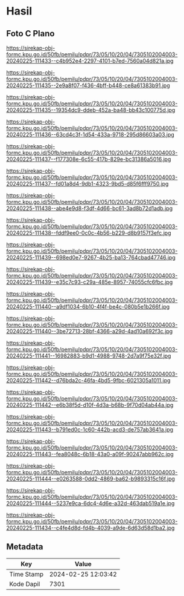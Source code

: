 # Hasil

## Foto C Plano

https://sirekap-obj-formc.kpu.go.id/50fb/pemilu/pdpr/73/05/10/20/04/7305102004003-20240225-111433--c4b952e4-2297-4101-b7ed-7560a04d821a.jpg

https://sirekap-obj-formc.kpu.go.id/50fb/pemilu/pdpr/73/05/10/20/04/7305102004003-20240225-111435--2e9a8f07-f436-4bff-b448-ce8a61383b91.jpg

https://sirekap-obj-formc.kpu.go.id/50fb/pemilu/pdpr/73/05/10/20/04/7305102004003-20240225-111435--19354dc9-ddeb-452a-ba48-bb43c100775d.jpg

https://sirekap-obj-formc.kpu.go.id/50fb/pemilu/pdpr/73/05/10/20/04/7305102004003-20240225-111436--63cd4c3f-1d54-433a-9718-295d86603a03.jpg

https://sirekap-obj-formc.kpu.go.id/50fb/pemilu/pdpr/73/05/10/20/04/7305102004003-20240225-111437--f177308e-6c55-417b-829e-bc31386a5016.jpg

https://sirekap-obj-formc.kpu.go.id/50fb/pemilu/pdpr/73/05/10/20/04/7305102004003-20240225-111437--fd01a8d4-9db1-4323-9bd5-d85f6fff9750.jpg

https://sirekap-obj-formc.kpu.go.id/50fb/pemilu/pdpr/73/05/10/20/04/7305102004003-20240225-111438--abe4e9d8-f3df-4d66-bc61-3ad8b72d1adb.jpg

https://sirekap-obj-formc.kpu.go.id/50fb/pemilu/pdpr/73/05/10/20/04/7305102004003-20240225-111438--fddf9ee0-0c0c-4b56-b229-d8b9157f3efc.jpg

https://sirekap-obj-formc.kpu.go.id/50fb/pemilu/pdpr/73/05/10/20/04/7305102004003-20240225-111439--698ed0e7-9267-4b25-ba13-764cbad47746.jpg

https://sirekap-obj-formc.kpu.go.id/50fb/pemilu/pdpr/73/05/10/20/04/7305102004003-20240225-111439--e35c7c93-c29a-485e-8957-74055cfc6fbc.jpg

https://sirekap-obj-formc.kpu.go.id/50fb/pemilu/pdpr/73/05/10/20/04/7305102004003-20240225-111440--a9df1034-6b10-4f4f-be4c-080b5e1b266f.jpg

https://sirekap-obj-formc.kpu.go.id/50fb/pemilu/pdpr/73/05/10/20/04/7305102004003-20240225-111440--3be72713-28bf-4366-a29d-4ad10a692f3c.jpg

https://sirekap-obj-formc.kpu.go.id/50fb/pemilu/pdpr/73/05/10/20/04/7305102004003-20240225-111441--16982883-b9d1-4988-9748-2d7a9f75e32f.jpg

https://sirekap-obj-formc.kpu.go.id/50fb/pemilu/pdpr/73/05/10/20/04/7305102004003-20240225-111442--d76bda2c-46fa-4bd5-9fbc-6021305a1011.jpg

https://sirekap-obj-formc.kpu.go.id/50fb/pemilu/pdpr/73/05/10/20/04/7305102004003-20240225-111442--e6b38f5d-d10f-4d3a-b68b-9f70d04ab44a.jpg

https://sirekap-obj-formc.kpu.go.id/50fb/pemilu/pdpr/73/05/10/20/04/7305102004003-20240225-111443--b791ed0c-1c60-442b-acd3-de757ab3641a.jpg

https://sirekap-obj-formc.kpu.go.id/50fb/pemilu/pdpr/73/05/10/20/04/7305102004003-20240225-111443--fea8048c-6b18-43a0-a09f-90247abb962c.jpg

https://sirekap-obj-formc.kpu.go.id/50fb/pemilu/pdpr/73/05/10/20/04/7305102004003-20240225-111444--e0263588-0dd2-4869-ba62-b9893315c16f.jpg

https://sirekap-obj-formc.kpu.go.id/50fb/pemilu/pdpr/73/05/10/20/04/7305102004003-20240225-111444--5237e9ca-6dc4-4d6e-a32d-463dab519a1e.jpg

https://sirekap-obj-formc.kpu.go.id/50fb/pemilu/pdpr/73/05/10/20/04/7305102004003-20240225-111434--c4fe4d8d-fd4b-4039-a9de-6d63d58d1ba2.jpg


## Metadata

| Key        | Value               |
| ---------- | ------------------- |
| Time Stamp | 2024-02-25 12:03:42 |
| Kode Dapil | 7301                |



